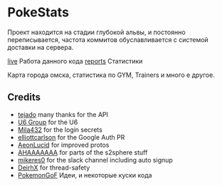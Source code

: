 
# PokeStats
Проект находится на стадии глубокой альвы, и постоянно переписывается, частота коммитов обуславливается с системой доставки на сервера.

[live](http://pokestats.tatarnikov.org) Работа данного кода
[reports](http://pokestats.tatarnikov.org/report/server/average) Статистики

Карта города омска, статистика по GYM, Trainers и много е другое.

## Credits
- [tejado](https://github.com/tejado) many thanks for the API
- [U6 Group](http://pgoapi.com) for the U6
- [Mila432](https://github.com/Mila432/Pokemon_Go_API) for the login secrets
- [elliottcarlson](https://github.com/elliottcarlson) for the Google Auth PR
- [AeonLucid](https://github.com/AeonLucid/POGOProtos) for improved protos
- [AHAAAAAAA](https://github.com/AHAAAAAAA/PokemonGo-Map) for parts of the s2sphere stuff
- [mikeres0](https://github.com/mikeres0) for the slack channel including auto signup
- [DeirhX](https://github.com/DeirhX) for thread-safety
- [PokemonGoF](https://github.com/PokemonGoF/PokemonGo-Bot) Идеи, и некоторые куски кода
